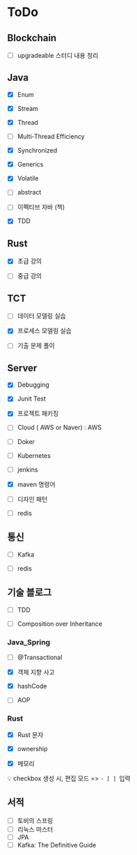 # ToDo



## Blockchain

- [ ] upgradeable 스터디 내용 정리



## Java

- [x] Enum
- [x] Stream
- [x] Thread
- [ ] Multi-Thread Efficiency
- [x] Synchronized
- [x] Generics
- [x] Volatile
- [ ] abstract
- [ ] 이펙티브 자바 (책)
- [x] TDD



## Rust

- [x] 초급 강의
- [ ] 중급 강의



## TCT

- [ ] 데이터 모델링 실습
- [x] 프로세스 모델링 실습
- [ ] 기출 문제 풀이



## Server

- [x] Debugging
- [x] Junit Test
- [x] 프로젝트 패키징
- [ ] Cloud ( AWS or Naver) : AWS
- [ ] Doker
- [ ] Kubernetes
- [ ] jenkins
- [x] maven 명령어
- [ ] 디자인 패턴
- [ ] redis



## 통신

- [ ] Kafka
- [ ] redis



## 기술 블로그

- [ ] TDD
- [ ] Composition over Inheritance



### Java_Spring

- [ ] @Transactional
- [x] 객체 지향 사고
- [x] hashCode
- [ ] AOP



### Rust

- [x] Rust 문자
- [x] ownership
- [x] 메모리



:bulb: checkbox 생성 시, 편집 모드 => `- [ ] `입력



## 서적
- [ ] 토비의 스프링
- [ ] 리눅스 마스터
- [ ] JPA
- [ ] Kafka: The Definitive Guide
